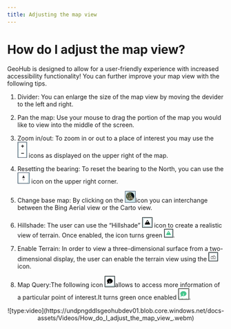 ```yaml
---
title: Adjusting the map view
---
```


# How do I adjust the map view?

GeoHub is designed to allow for a user-friendly experience with increased accessibility functionality! You can further improve your map view with the following tips.

1.  Divider: You can enlarge the size of the map view by moving the devider to the left and right.

2.  Pan the map: Use your mouse to drag the portion of the map you would like to view into the middle of the screen.

3.  Zoom in/out: To zoom in or out to a place of interest you may use the ![Map_Zoom_in_out.png](../assets/visualization/Map_Zoom_in_out.png) icons as displayed on the upper right of the map.

4.  Resetting the bearing: To reset the bearing to the North, you can use the ![Map_reset_bearing.png](../assets/visualization/Map_reset_bearing.png) icon on the upper right corner.

5.  Change base map: By clicking on the ![Map_Base_map.png](../assets/visualization/Map_Base_map.png)icon you can interchange between the Bing Aerial view or the Carto view.

6.  Hillshade: The user can use the “Hillshade” ![Map_Hillshade_1.png](../assets/visualization/Map_Hillshade_1.png) icon to create a realistic view of terrain. Once enabled, the icon turns green ![Map_Hillshade_2.png](../assets/visualization/Map_Hillshade_2.png).

7.  Enable Terrain: In order to view a three-dimensional surface from a two-dimensional display, the user can enable the terrain view using the ![Map_Terrain.png](../assets/visualization/Map_Terrain.png) icon.

8.  Map Query:The following icon ![Map_Information.png](../assets/visualization/Map_Information.png)allows to access more information of a particular point of interest.It turns green once enabled ![Map_Information.png](../assets/visualization/Map_Information1.png).

<center> ![type:video](https://undpngddlsgeohubdev01.blob.core.windows.net/docs-assets/Videos/How_do_I_adjust_the_map_view_.webm)</center>
